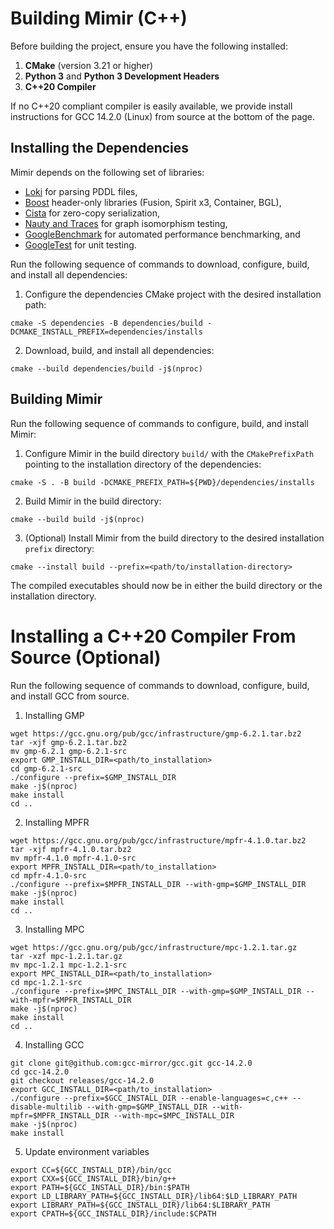 # Building Mimir (C++)

Before building the project, ensure you have the following installed:

1. **CMake** (version 3.21 or higher)
2. **Python 3** and **Python 3 Development Headers**
3. **C++20 Compiler**

If no C++20 compliant compiler is easily available, we provide install instructions for GCC 14.2.0 (Linux) from source at the bottom of the page.

## Installing the Dependencies

Mimir depends on the following set of libraries:

- [Loki](https://github.com/drexlerd/Loki) for parsing PDDL files,
- [Boost](https://www.boost.org/) header-only libraries (Fusion, Spirit x3, Container, BGL),
- [Cista](https://github.com/felixguendling/cista/) for zero-copy serialization,
- [Nauty and Traces](https://users.cecs.anu.edu.au/~bdm/nauty/) for graph isomorphism testing,
- [GoogleBenchmark](https://github.com/google/benchmark) for automated performance benchmarking, and
- [GoogleTest](https://github.com/google/googletest) for unit testing.

Run the following sequence of commands to download, configure, build, and install all dependencies:

1. Configure the dependencies CMake project with the desired installation path:
```console
cmake -S dependencies -B dependencies/build -DCMAKE_INSTALL_PREFIX=dependencies/installs
```
2. Download, build, and install all dependencies:
```console
cmake --build dependencies/build -j$(nproc)
```

## Building Mimir

Run the following sequence of commands to configure, build, and install Mimir:

1. Configure Mimir in the build directory `build/` with the `CMakePrefixPath` pointing to the installation directory of the dependencies:
```console
cmake -S . -B build -DCMAKE_PREFIX_PATH=${PWD}/dependencies/installs
```
2. Build Mimir in the build directory:
```console
cmake --build build -j$(nproc)
```
3. (Optional) Install Mimir from the build directory to the desired installation `prefix` directory:
```console
cmake --install build --prefix=<path/to/installation-directory>
```

The compiled executables should now be in either the build directory or the installation directory.


# Installing a C++20 Compiler From Source (Optional)

Run the following sequence of commands to download, configure, build, and install GCC from source.

1. Installing GMP

```console
wget https://gcc.gnu.org/pub/gcc/infrastructure/gmp-6.2.1.tar.bz2
tar -xjf gmp-6.2.1.tar.bz2
mv gmp-6.2.1 gmp-6.2.1-src
export GMP_INSTALL_DIR=<path/to_installation>
cd gmp-6.2.1-src
./configure --prefix=$GMP_INSTALL_DIR
make -j$(nproc)
make install
cd ..
```

2. Installing MPFR

```console
wget https://gcc.gnu.org/pub/gcc/infrastructure/mpfr-4.1.0.tar.bz2
tar -xjf mpfr-4.1.0.tar.bz2
mv mpfr-4.1.0 mpfr-4.1.0-src
export MPFR_INSTALL_DIR=<path/to_installation>
cd mpfr-4.1.0-src
./configure --prefix=$MPFR_INSTALL_DIR --with-gmp=$GMP_INSTALL_DIR
make -j$(nproc)
make install
cd ..
```

3. Installing MPC

```console
wget https://gcc.gnu.org/pub/gcc/infrastructure/mpc-1.2.1.tar.gz
tar -xzf mpc-1.2.1.tar.gz
mv mpc-1.2.1 mpc-1.2.1-src
export MPC_INSTALL_DIR=<path/to_installation>
cd mpc-1.2.1-src
./configure --prefix=$MPC_INSTALL_DIR --with-gmp=$GMP_INSTALL_DIR --with-mpfr=$MPFR_INSTALL_DIR
make -j$(nproc)
make install
cd ..
```

4. Installing GCC

```console
git clone git@github.com:gcc-mirror/gcc.git gcc-14.2.0
cd gcc-14.2.0
git checkout releases/gcc-14.2.0
export GCC_INSTALL_DIR=<path/to_installation>
./configure --prefix=$GCC_INSTALL_DIR --enable-languages=c,c++ --disable-multilib --with-gmp=$GMP_INSTALL_DIR --with-mpfr=$MPFR_INSTALL_DIR --with-mpc=$MPC_INSTALL_DIR
make -j$(nproc)
make install
```

5. Update environment variables

```console
export CC=${GCC_INSTALL_DIR}/bin/gcc
export CXX=${GCC_INSTALL_DIR}/bin/g++
export PATH=${GCC_INSTALL_DIR}/bin:$PATH
export LD_LIBRARY_PATH=${GCC_INSTALL_DIR}/lib64:$LD_LIBRARY_PATH
export LIBRARY_PATH=${GCC_INSTALL_DIR}/lib64:$LIBRARY_PATH
export CPATH=${GCC_INSTALL_DIR}/include:$CPATH
```
